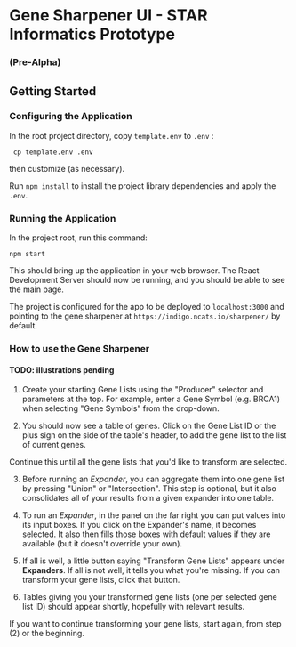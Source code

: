 # Gene Sharpener UI - STAR Informatics Prototype 
### (Pre-Alpha)

## Getting Started

### Configuring the Application

In the root project directory, copy  `template.env` to `.env` :
 
     cp template.env .env
 
 then customize (as necessary).
 
 Run ```npm install``` to install the project library dependencies and apply the `.env`.

### Running the Application

In the project root, run this command: 

```npm start``` 

This should bring up the application in your web browser.
The React Development Server should now be running, and you should be able to see the main page.

The project is configured for the app to be deployed to `localhost:3000` 
and pointing to the gene sharpener at `https://indigo.ncats.io/sharpener/` by default.

### How to use the Gene Sharpener

#### TODO: illustrations pending

1. Create your starting Gene Lists using the "Producer" selector and parameters at the top. 
For example, enter a Gene Symbol (e.g. BRCA1) when selecting "Gene Symbols" from the drop-down.

2. You should now see a table of genes. Click on the Gene List ID or the plus sign on the side of the table's header, to add the gene list to the list of current genes. 

Continue this until all the gene lists that you'd like to transform are selected.
    
3. Before running an *Expander*, you can aggregate them into one gene list by pressing "Union" or "Intersection". 
This step is optional, but it also consolidates all of your results from a given expander into one table.

4. To run an *Expander*, in the panel on the far right you can put values into its input boxes. If you click on the Expander's name, it becomes selected. It also then fills those boxes with default values if they are available (but it doesn't override your own).

5. If all is well,  a little button saying "Transform Gene Lists" appears under **Expanders**. If all is not well, it tells you what you're missing. If you can transform your gene lists, click that button.

6. Tables giving you your transformed gene lists (one per selected gene list ID) should appear shortly, hopefully with relevant results.

If you want to continue transforming your gene lists, start again, from step (2) or the beginning.
